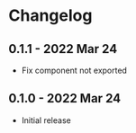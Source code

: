 # Changelog

## 0.1.1 - 2022 Mar 24
- Fix component not exported

## 0.1.0 - 2022 Mar 24
- Initial release
